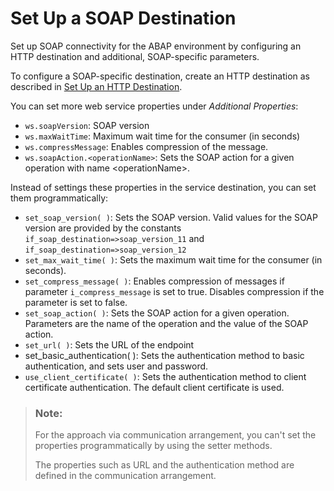 <!-- loio7e22ed9979a34a61afdeaee7c49e3711 -->

# Set Up a SOAP Destination

Set up SOAP connectivity for the ABAP environment by configuring an HTTP destination and additional, SOAP-specific parameters.

To configure a SOAP-specific destination, create an HTTP destination as described in [Set Up an HTTP Destination](Set_Up_an_HTTP_Destination_3884bc3.md).

You can set more web service properties under *Additional Properties*:

-   `ws.soapVersion`: SOAP version
-   `ws.maxWaitTime`: Maximum wait time for the consumer \(in seconds\)
-   `ws.compressMessage`: Enables compression of the message.
-   `ws.soapAction.<operationName>`: Sets the SOAP action for a given operation with name <operationName\>.

Instead of settings these properties in the service destination, you can set them programmatically:

-   `set_soap_version( )`: Sets the SOAP version. Valid values for the SOAP version are provided by the constants `if_soap_destination=>soap_version_11` and `if_soap_destination=>soap_version_12`
-   `set_max_wait_time( )`: Sets the maximum wait time for the consumer \(in seconds\).
-   `set_compress_message( )`: Enables compression of messages if parameter `i_compress_message` is set to true. Disables compression if the parameter is set to false.
-   `set_soap_action( )`: Sets the SOAP action for a given operation. Parameters are the name of the operation and the value of the SOAP action.
-   `set_url( )`: Sets the URL of the endpoint
-   set\_basic\_authentication\( \): Sets the authentication method to basic authentication, and sets user and password.
-   `use_client_certificate( )`: Sets the authentication method to client certificate authentication. The default client certificate is used.

> ### Note:  
> For the approach via communication arrangement, you can't set the properties programmatically by using the setter methods.
> 
> The properties such as URL and the authentication method are defined in the communication arrangement.

